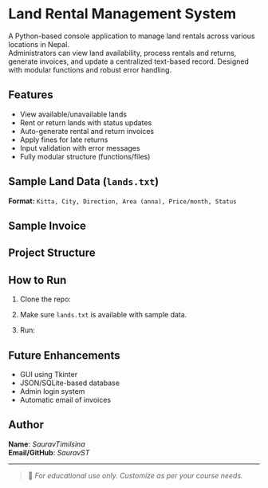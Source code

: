 # Land Rental Management System

A Python-based console application to manage land rentals across various locations in Nepal.  
Administrators can view land availability, process rentals and returns, generate invoices, and update a centralized text-based record. Designed with modular functions and robust error handling.

## Features

- View available/unavailable lands
- Rent or return lands with status updates
- Auto-generate rental and return invoices
- Apply fines for late returns
- Input validation with error messages
- Fully modular structure (functions/files)

## Sample Land Data (`lands.txt`)


**Format:** `Kitta, City, Direction, Area (anna), Price/month, Status`

## Sample Invoice


## Project Structure


## How to Run

1. Clone the repo:

2. Make sure `lands.txt` is available with sample data.

3. Run:

## Future Enhancements

- GUI using Tkinter
- JSON/SQLite-based database
- Admin login system
- Automatic email of invoices

## Author

**Name**: *SauravTimilsina*  
**Email/GitHub**: *SauravST*

---

> 📌 *For educational use only. Customize as per your course needs.*

